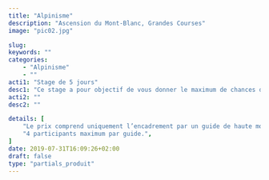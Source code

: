 ```yaml
---
title: "Alpinisme"
description: "Ascension du Mont-Blanc, Grandes Courses"
image: "pic02.jpg"

slug:
keywords: ""
categories:
    - "Alpinisme"
    - ""
acti1: "Stage de 5 jours"
desc1: "Ce stage a pour objectif de vous donner le maximum de chances de réussir l’ascension du Mont Blanc, même si vous n’avez pas d’expérience de la haute montagne et de l’alpinisme. Les trois premiers jours de ce stage sont consacrés à l’apprentissage des techniques de base (glace, neige, rocher). Ils permettent aussi de vous acclimater à l’altitude, avant de vous lancer, les 2 derniers jours, dans la belle aventure humaine et physique que représente l'ascension du Mont Blanc."
acti2: ""
desc2: ""

details: [
    "Le prix comprend uniquement l’encadrement par un guide de haute montagne, tous les frais annexes (refuge, repas, déplacements) sont à la charge des stagiaires.",
    "4 participants maximum par guide.",
]
date: 2019-07-31T16:09:26+02:00
draft: false
type: "partials_produit"
---
```

